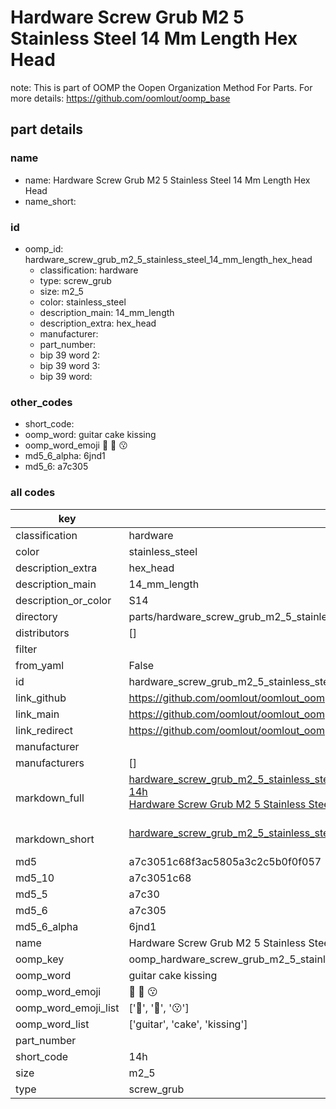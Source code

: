 # Hardware Screw Grub M2 5 Stainless Steel 14 Mm Length Hex Head  

note: This is part of OOMP the Oopen Organization Method For Parts. For more details: https://github.com/oomlout/oomp_base

##  part details
  







### name
* name: Hardware Screw Grub M2 5 Stainless Steel 14 Mm Length Hex Head
* name_short: 
### id
* oomp_id: hardware_screw_grub_m2_5_stainless_steel_14_mm_length_hex_head
  * classification: hardware
  * type: screw_grub
  * size: m2_5
  * color: stainless_steel
  * description_main: 14_mm_length
  * description_extra: hex_head
  * manufacturer: 
  * part_number: 
  * bip 39 word 2: 
  * bip 39 word 3: 
  * bip 39 word: 

### other_codes
* short_code: 
* oomp_word: guitar cake kissing
* oomp_word_emoji :guitar: :cake: :kissing:
* md5_6_alpha: 6jnd1
* md5_6: a7c305









### all codes 
| key | value |  
| --- | --- |  
| classification | hardware |  
| color | stainless_steel |  
| description_extra | hex_head |  
| description_main | 14_mm_length |  
| description_or_color | S14 |  
| directory | parts/hardware_screw_grub_m2_5_stainless_steel_14_mm_length_hex_head |  
| distributors | [] |  
| filter |  |  
| from_yaml | False |  
| id | hardware_screw_grub_m2_5_stainless_steel_14_mm_length_hex_head |  
| link_github | https://github.com/oomlout/oomlout_oomp_version_1_messy/tree/main/parts/hardware_screw_grub_m2_5_stainless_steel_14_mm_length_hex_head |  
| link_main | https://github.com/oomlout/oomlout_oomp_version_1_messy/tree/main/parts/hardware_screw_grub_m2_5_stainless_steel_14_mm_length_hex_head |  
| link_redirect | https://github.com/oomlout/oomlout_oomp_version_1_messy/tree/main/parts/hardware_screw_grub_m2_5_stainless_steel_14_mm_length_hex_head |  
| manufacturer |  |  
| manufacturers | [] |  
| markdown_full | [hardware_screw_grub_m2_5_stainless_steel_14_mm_length_hex_head](none)<br>[14h](none)<br>[Hardware Screw Grub M2 5 Stainless Steel 14 Mm Length Hex Head](none)<br><br> |  
| markdown_short | [hardware_screw_grub_m2_5_stainless_steel_14_mm_length_hex_head](none)<br><br> |  
| md5 | a7c3051c68f3ac5805a3c2c5b0f0f057 |  
| md5_10 | a7c3051c68 |  
| md5_5 | a7c30 |  
| md5_6 | a7c305 |  
| md5_6_alpha | 6jnd1 |  
| name | Hardware Screw Grub M2 5 Stainless Steel 14 Mm Length Hex Head |  
| oomp_key | oomp_hardware_screw_grub_m2_5_stainless_steel_14_mm_length_hex_head |  
| oomp_word | guitar cake kissing |  
| oomp_word_emoji | :guitar: :cake: :kissing: |  
| oomp_word_emoji_list | [':guitar:', ':cake:', ':kissing:'] |  
| oomp_word_list | ['guitar', 'cake', 'kissing'] |  
| part_number |  |  
| short_code | 14h |  
| size | m2_5 |  
| type | screw_grub |  
